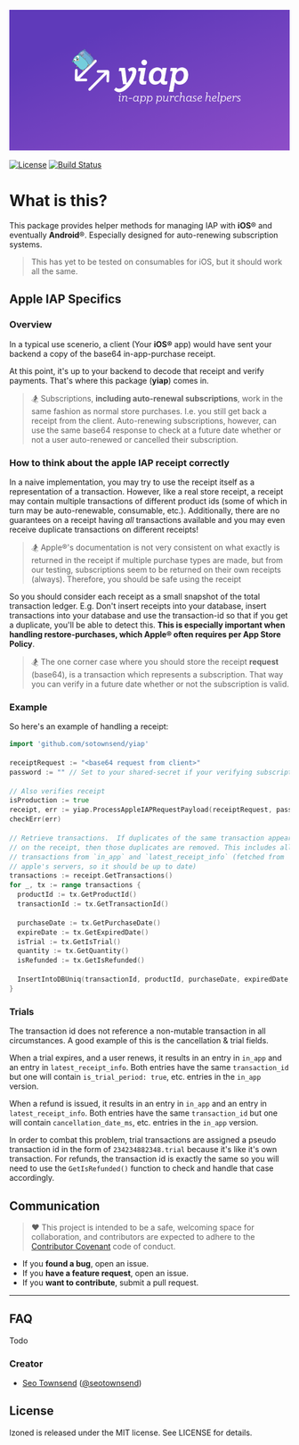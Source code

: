 ![YIAP: IAP Helpers](./banner.png) 

[![License](http://img.shields.io/badge/license-MI.T-green.svg?style=flat)](https://github.com/sotownsend/yipyap/blob/master/LICENSE)
[![Build Status](https://circleci.com/gh/sotownsend/yiap.png?circle-token=:circle-token)](https://circleci.com/gh/sotownsend/yiap)

# What is this?

This package provides helper methods for managing IAP with **iOS**® and eventually **Android**®.  Especially designed for auto-renewing subscription systems.

> This has yet to be tested on consumables for iOS, but it should work all the same.

## Apple IAP Specifics


### Overview

In a typical use scenerio, a client (Your **iOS®** app) would have sent your backend a copy of the base64 in-app-purchase receipt.

At this point, it's up to your backend to decode that receipt and verify payments. That's where this package (**yiap**) comes in.

> 🏂 Subscriptions, **including auto-renewal subscriptions**, work in the same fashion as normal store purchases. I.e. you still get back a receipt from the client.  Auto-renewing subscriptions, however, can use the same base64 response to check at a future date whether or not a user auto-renewed or cancelled their subscription.

### How to think about the apple IAP receipt correctly

In a naive implementation, you may try to use the receipt itself as a representation of a transaction.  However, like a real store receipt, a receipt may contain multiple transactions of different product ids (some of which in turn may be auto-renewable, consumable, etc.).  Additionally, there are no guarantees on a receipt having *all* transactions available and you may even receive duplicate transactions on different receipts!  

> 🏂 Apple®'s documentation is not very consistent on what exactly is returned in the receipt if multiple purchase types are made, but from our testing, subscriptions seem to be returned on their own receipts (always).  Therefore, you should be safe using the receipt

So you should consider each receipt as a small snapshot of the total transaction ledger.  E.g. Don't insert receipts into your database, insert transactions into your database and use the transaction-id so that if you get a duplicate, you'll be able to detect this.    **This is especially important when handling restore-purchases, which Apple® often requires per App Store Policy**.

> 🏂 The one corner case where you should store the receipt **request** (base64), is a transaction which represents a subscription.  That way you can verify in a future date whether or not the subscription is valid.

### Example

So here's an example of handling a receipt:

```go
import 'github.com/sotownsend/yiap'

receiptRequest := "<base64 request from client>"
password := "" // Set to your shared-secret if your verifying subscriptions, else blank.

// Also verifies receipt
isProduction := true
receipt, err := yiap.ProcessAppleIAPRequestPayload(receiptRequest, password, isProduction)
checkErr(err)

// Retrieve transactions.  If duplicates of the same transaction appear
// on the receipt, then those duplicates are removed. This includes all
// transactions from `in_app` and `latest_receipt_info` (fetched from
// apple's servers, so it should be up to date)
transactions := receipt.GetTransactions()
for _, tx := range transactions {
  productId := tx.GetProductId()
  transactionId := tx.GetTransactionId()
  
  purchaseDate := tx.GetPurchaseDate()
  expireDate := tx.GetExpiredDate()
  isTrial := tx.GetIsTrial()
  quantity := tx.GetQuantity()
  isRefunded := tx.GetIsRefunded()

  InsertIntoDBUniq(transactionId, productId, purchaseDate, expiredDate, isTrial, receiptRequest, quantity, isRefunded)
}
```

### Trials

The transaction id does not reference a non-mutable transaction in all circumstances. A good example of this is the cancellation & trial fields.  

When a trial expires, and a user renews, it results in an entry in `in_app` and an entry in `latest_receipt_info`. Both entries have the same `transaction_id` but one will contain `is_trial_period: true`, etc. entries in the `in_app` version.

When a refund is issued, it results in an entry in `in_app` and an entry in `latest_receipt_info`. Both entries have the same `transaction_id` but one will contain `cancellation_date_ms`, etc. entries in the `in_app` version.

In order to combat this problem, trial transactions are assigned a pseudo transaction id in the form of `234234882348.trial` because it's like it's own transaction.  For refunds, the transaction id is exactly the same so you will need to use the `GetIsRefunded()` function to check and handle that case accordingly.

## Communication
> ♥ This project is intended to be a safe, welcoming space for collaboration, and contributors are expected to adhere to the [Contributor Covenant](http://contributor-covenant.org) code of conduct.

- If you **found a bug**, open an issue.
- If you **have a feature request**, open an issue.
- If you **want to contribute**, submit a pull request.

---

## FAQ

Todo

### Creator

- [Seo Townsend](http://github.com/sotownsend) ([@seotownsend](https://twitter.com/seotownsend))


## License

lzoned is released under the MIT license. See LICENSE for details.
